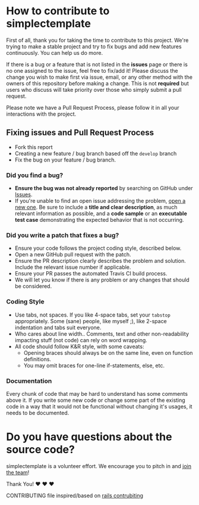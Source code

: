 # How to contribute to simplectemplate

First of all, thank you for taking the time to contribute to this project. We're trying to make a stable project and try to fix bugs and add new features continuously. You can help us do more.

If there is a bug or a feature that is not listed in the **issues** page or there is no one assigned to the issue, feel free to fix/add it! Please discuss the change you wish to make first via issue, email, or any other method with the owners of this repository before making a change. This is not **required** but users who discuss will take priority over those who simply submit a pull request.

Please note we have a Pull Request Process, please follow it in all your interactions with the project.

## Fixing issues and Pull Request Process

* Fork this report
* Creating a new feature / bug branch based off the `develop` branch
* Fix the bug on your feature / bug branch.

### **Did you find a bug?**

* **Ensure the bug was not already reported** by searching on GitHub under [Issues](https://github.com/dafky2000/simplectemplate/issues).
* If you're unable to find an open issue addressing the problem, [open a new one](https://github.com/dafky2000/simplectemplate/issues/new). Be sure to include a **title and clear description**, as much relevant information as possible, and a **code sample** or an **executable test case** demonstrating the expected behavior that is not occurring.

### **Did you write a patch that fixes a bug?**

* Ensure your code follows the project coding style, described below.
* Open a new GitHub pull request with the patch.
* Ensure the PR description clearly describes the problem and solution. Include the relevant issue number if applicable.
* Ensure your PR passes the automated Travis CI build process.
* We will let you know if there is any problem or any changes that should be considered.

### **Coding Style**

* Use tabs, not spaces. If you like 4-space tabs, set your ```tabstop``` appropriately. Some (sane) people, like myself ;), like 2-space indentation and tabs suit everyone.
* Who cares about line width.. Comments, text and other non-readability impacting stuff (not code) can rely on word wrapping.
* All code should follow K&R style, with some caveats:
  * Opening braces should always be on the same line, even on function definitions.
  * You may omit braces for one-line if-statements, else, etc.
  
### Documentation

Every chunk of code that may be hard to understand has some comments above it. If you write some new code or change some part of the existing code in a way that it would not be functional without changing it's usages, it needs to be documented.

# **Do you have questions about the source code?**

simplectemplate is a volunteer effort. We encourage you to pitch in and [join the team](https://github.com/dafky2000/simplectemplate/graphs/contributors)!

Thank You! :heart: :heart: :heart:

CONTRIBUTING file inspired/based on [rails contrubiting](https://github.com/rails/rails/blob/master/CONTRIBUTING.md)